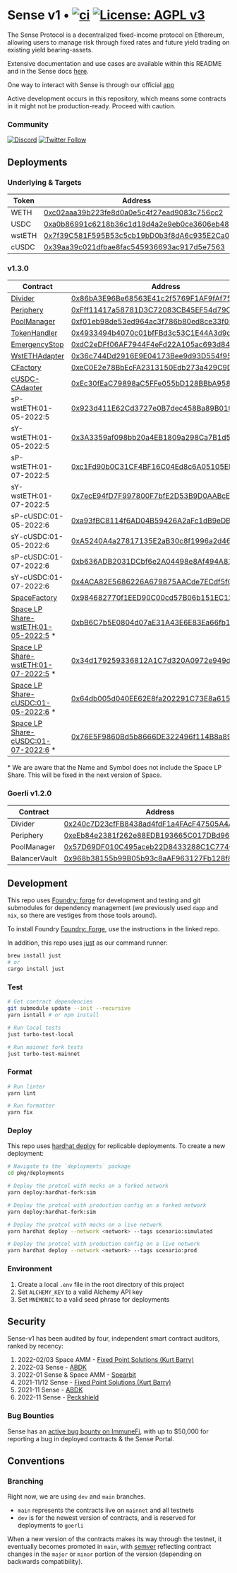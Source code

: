 # Sense v1 • [![ci](https://github.com/sense-finance/sense-v1/actions/workflows/ci.yml/badge.svg)](https://github.com/sense-finance/space-v1/actions/workflows/ci.yml) [![License: AGPL v3](https://img.shields.io/badge/License-AGPL_v3-blue.svg)](https://www.gnu.org/licenses/agpl-3.0)


The Sense Protocol is a decentralized fixed-income protocol on Ethereum, allowing users to manage risk through fixed rates and future yield trading on existing yield bearing-assets.

Extensive documentation and use cases are available within this README and in the Sense docs [here](https://docs.sense.finance/).

One way to interact with Sense is through our official [app](https://app.sense.finance/eth-mainnet/rates)

Active development occurs in this repository, which means some contracts in it might not be production-ready. Proceed with caution.

### Community   

[![Discord](https://badgen.net/badge/icon/discord?icon=discord&label)](https://discord.com/invite/krVGnQgSzG)
[![Twitter Follow](https://img.shields.io/twitter/follow/senseprotocol.svg?label=senseprotocol&style=social)](https://twitter.com/senseprotocol)


## Deployments

### Underlying & Targets
Token | Address
--------- | -------------
WETH | [0xc02aaa39b223fe8d0a0e5c4f27ead9083c756cc2](https://etherscan.io/token/0xc02aaa39b223fe8d0a0e5c4f27ead9083c756cc2)
USDC | [0xa0b86991c6218b36c1d19d4a2e9eb0ce3606eb48](https://etherscan.io/token/0xa0b86991c6218b36c1d19d4a2e9eb0ce3606eb48)
wstETH | [0x7f39C581F595B53c5cb19bD0b3f8dA6c935E2Ca0](https://etherscan.io/address/0x7f39C581F595B53c5cb19bD0b3f8dA6c935E2Ca0)
cUSDC | [0x39aa39c021dfbae8fac545936693ac917d5e7563](https://etherscan.io/token/0x39aa39c021dfbae8fac545936693ac917d5e7563)


### v1.3.0
Contract | Address
--------- | -------------
[Divider](https://github.com/sense-finance/sense-v1/blob/dev/pkg/core/src/Divider.sol) | [0x86bA3E96Be68563E41c2f5769F1AF9fAf758e6E0](https://etherscan.io/address/0x86bA3E96Be68563E41c2f5769F1AF9fAf758e6E0#code)
[Periphery](https://github.com/sense-finance/sense-v1/blob/dev/pkg/core/src/Periphery.sol) | [0xFff11417a58781D3C72083CB45EF54d79Cd02437](https://etherscan.io/address/0xFff11417a58781D3C72083CB45EF54d79Cd02437#code)
[PoolManager](https://github.com/sense-finance/sense-v1/blob/dev/pkg/fuse/src/PoolManager.sol) | [0xf01eb98de53ed964ac3f786b80ed8ce33f05f417](https://etherscan.io/address/0xf01eb98de53ed964ac3f786b80ed8ce33f05f417#code)
[TokenHandler](https://github.com/sense-finance/sense-v1/blob/dev/pkg/core/src/Divider.sol) | [0x4933494b4070c01bfFBd3c53C1E44A3d9d95DD8e](https://etherscan.io/address/0x4933494b4070c01bfFBd3c53C1E44A3d9d95DD8e)
[EmergencyStop](https://github.com/sense-finance/sense-v1/blob/dev/pkg/utils/src/EmergencyStop.sol) | [0xdC2eDFf06AF7944F4eFd22A105ac693d848Ee52f](https://etherscan.io/address/0xdC2eDFf06AF7944F4eFd22A105ac693d848Ee52f)
[WstETHAdapter](https://github.com/sense-finance/sense-v1/blob/dev/pkg/core/src/adapters/lido/WstETHAdapter.sol) | [0x36c744Dd2916E9E04173Bee9d93D554f955a999d](https://etherscan.io/address/0x36c744Dd2916E9E04173Bee9d93D554f955a999d)
[CFactory](https://github.com/sense-finance/sense-v1/blob/dev/pkg/core/src/adapters/compound/CFactory.sol) | [0xeC0E2e78BbEcFA2313150Edb273a429C9D4B25Da](https://etherscan.io/address/0xec0e2e78bbecfa2313150edb273a429c9d4b25da#code)
[cUSDC-CAdapter](https://github.com/sense-finance/sense-v1/blob/dev/pkg/core/src/adapters/compound/CAdapter.sol) | [0xEc30fEaC79898aC5FFe055bD128BBbA9584080eC](https://etherscan.io/address/0xEc30fEaC79898aC5FFe055bD128BBbA9584080eC)
sP-wstETH:01-05-2022:5 | [0x923d411E62Cd3727e0B7dec458Ba89B0191A7067](https://etherscan.io/address/0x923d411E62Cd3727e0B7dec458Ba89B0191A7067)
sY-wstETH:01-05-2022:5 | [0x3A3359af098bb20a4EB1809a298Ca7B1d5B6Be94](https://etherscan.io/address/0x3A3359af098bb20a4EB1809a298Ca7B1d5B6Be94)
sP-wstETH:01-07-2022:5 | [0xc1Fd90b0C31CF4BF16C04Ed8c6A05105EFc7c989](https://etherscan.io/address/0xc1Fd90b0C31CF4BF16C04Ed8c6A05105EFc7c989)
sY-wstETH:01-07-2022:5 | [0x7ecE94fD7F997800F7bfE2D53B9D0AABcE05d10b](https://etherscan.io/address/0x7ecE94fD7F997800F7bfE2D53B9D0AABcE05d10b)
sP-cUSDC:01-05-2022:6 | [0xa93fBC8114f6AD04B59426A2aFc1dB9eDB841f7a](https://etherscan.io/address/0xa93fBC8114f6AD04B59426A2aFc1dB9eDB841f7a)
sY-cUSDC:01-05-2022:6 | [0xA5240A4a27817135E2aB30c8f1996a2d460C9Db4](https://etherscan.io/address/0xA5240A4a27817135E2aB30c8f1996a2d460C9Db4)
sP-cUSDC:01-07-2022:6 | [0xb636ADB2031DCbf6e2A04498e8Af494A819d4CB9](https://etherscan.io/address/0xb636ADB2031DCbf6e2A04498e8Af494A819d4CB9)
sY-cUSDC:01-07-2022:6 | [0x4ACA82E5686226A679875AACde7ECdf5fC5477ec](https://etherscan.io/address/0x4ACA82E5686226A679875AACde7ECdf5fC5477ec)
[SpaceFactory](https://github.com/sense-finance/space-v1/blob/main/src/SpaceFactory.sol) | [0x984682770f1EED90C00cd57B06b151EC12e7c51C](https://etherscan.io/address/0x984682770f1EED90C00cd57B06b151EC12e7c51C)
[Space LP Share-wstETH:01-05-2022:5](https://github.com/sense-finance/space-v1/blob/main/src/Space.sol) * | [0xbB6C7b5E0804d07aE31A43E6E83Ea66fb128a3BB](https://etherscan.io/address/0xbB6C7b5E0804d07aE31A43E6E83Ea66fb128a3BB)
[Space LP Share-wstETH:01-07-2022:5](https://github.com/sense-finance/space-v1/blob/main/src/Space.sol) * | [0x34d179259336812A1C7d320A0972e949dA5fa26d](https://etherscan.io/address/0x34d179259336812A1C7d320A0972e949dA5fa26d)
[Space LP Share-cUSDC:01-05-2022:6](https://github.com/sense-finance/space-v1/blob/main/src/Space.sol) * | [0x64db005d040EE62E8fa202291C73E8a6151A0399](https://etherscan.io/address/0x64db005d040EE62E8fa202291C73E8a6151A0399)
[Space LP Share-cUSDC:01-07-2022:6](https://github.com/sense-finance/space-v1/blob/main/src/Space.sol) * | [0x76E5F9860Bd5b8666DE322496f114B8a89183A2E](https://etherscan.io/address/0x76E5F9860Bd5b8666DE322496f114B8a89183A2E)

\* We are aware that the Name and Symbol does not include the Space LP Share. This will be fixed in the next version of Space.

### Goerli v1.2.0

| Contract   | Address                                                                                                                                        |
| ------- | ------------------------------------------------------------------------------------------------------------------------- |
| Divider | [0x240c7D23cfFB8438ad4fdF1a4FAcF47505A4A37f](https://goerli.etherscan.io/address/0x240c7D23cfFB8438ad4fdF1a4FAcF47505A4A37f#code)                     |
| Periphery  | [0xeEb84e2381f262e88EDB193665C017DBd965Af78](https://goerli.etherscan.io/address/0xeEb84e2381f262e88EDB193665C017DBd965Af78#code)      |
| PoolManager | [0x57D69DF010C495aceb22D8433288C1C774Cbb77E](https://goerli.etherscan.io/address/0x57D69DF010C495aceb22D8433288C1C774Cbb77E#code)                     |
| BalancerVault  | [0x968b38155b99B05b93c8aAF963127Fb128f812F4](https://goerli.etherscan.io/address/0x968b38155b99B05b93c8aAF963127Fb128f812F4#code)      

## Development

This repo uses [Foundry: forge](https://github.com/gakonst/foundry) for development and testing
and git submodules for dependency management (we previously used `dapp` and `nix`, so there are vestiges from those tools around).

To install Foundry [Foundry: Forge](https://github.com/gakonst/foundry), use the instructions in the linked repo.

In addition, this repo uses [just](https://github.com/casey/just) as our command runner:

```sh
brew install just
# or
cargo install just
```

### Test

```bash
# Get contract dependencies
git submodule update --init --recursive
yarn isntall # or npm install

# Run local tests
just turbo-test-local

# Run mainnet fork tests
just turbo-test-mainnet
```

### Format

```bash
# Run linter
yarn lint

# Run formatter
yarn fix
```

### Deploy

This repo uses [hardhat deploy](https://github.com/wighawag/hardhat-deploy) for replicable deployments. To create a new deployment:

```bash
# Navigate to the `deployments` package
cd pkg/deployments

# Deploy the protcol with mocks on a forked network
yarn deploy:hardhat-fork:sim

# Deploy the protcol with production config on a forked network
yarn deploy:hardhat-fork:sim

# Deploy the protcol with mocks on a live network
yarn hardhat deploy --network <network> --tags scenario:simulated

# Deploy the protcol with production config on a live network
yarn hardhat deploy --network <network> --tags scenario:prod
```

### Environment

1. Create a local `.env` file in the root directory of this project
2. Set `ALCHEMY_KEY` to a valid Alchemy API key
3. Set `MNEMONIC` to a valid seed phrase for deployments

## Security

Sense-v1 has been audited by four, independent smart contract auditors, ranked by recency:

1. 2022-02/03 Space AMM - [Fixed Point Solutions (Kurt Barry)](https://github.com/sense-finance/sense-v1/blob/dev/audits/fps/2022-03-15-twap.pdf)
2. 2022-03 Sense - [ABDK](https://github.com/sense-finance/sense-v1/tree/dev/audits/abdk)
3. 2022-01 Sense & Space AMM - [Spearbit](https://github.com/sense-finance/sense-v1/blob/dev/audits/spearbit/2022-01-21.pdf)
4. 2021-11/12 Sense - [Fixed Point Solutions (Kurt Barry)](https://github.com/sense-finance/sense-v1/blob/dev/audits/fps/2022-03-15.pdf)
5. 2021-11 Sense - [ABDK](https://github.com/sense-finance/sense-v1/tree/dev/audits/abdk)
6. 2022-11 Sense - [Peckshield](https://github.com/sense-finance/sense-v1/blob/dev/audits/peckshield/2021-11-07.pdf)

### Bug Bounties

Sense has an [active bug bounty on ImmuneFi](https://immunefi.com/bounty/sense/), with up to $50,000 for reporting a bug in deployed contracts & the Sense Portal.

## Conventions

### Branching

Right now, we are using `dev` and  `main` branches.

- `main` represents the contracts live on `mainnet` and all testnets
- `dev` is for the newest version of contracts, and is reserved for deployments to `goerli`

When a new version of the contracts makes its way through the testnet, it eventually becomes promoted in `main`, with [semver](https://semver.org/) reflecting contract changes in the `major` or `minor` portion of the version (depending on backwards compatibility).
